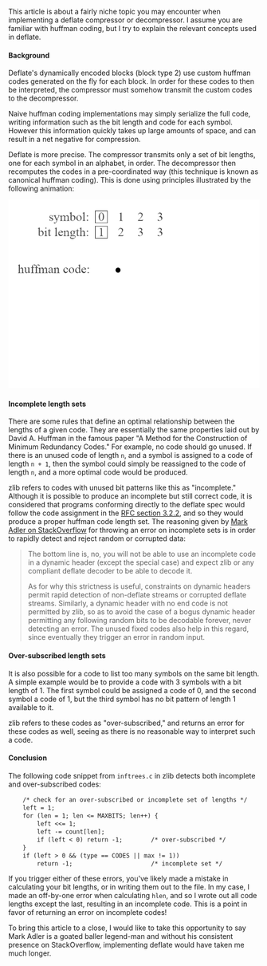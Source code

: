 This article is about a fairly niche topic you may encounter when implementing a deflate compressor or decompressor. I assume you are familiar with huffman coding, but I try to explain the relevant concepts used in deflate.

#### Background

Deflate's dynamically encoded blocks (block type 2) use custom huffman codes generated on the fly for each block. In order for these codes to then be interpreted, the compressor must somehow transmit the custom codes to the decompressor.

Naive huffman coding implementations may simply serialize the full code, writing information such as the bit length and code for each symbol. However this information quickly takes up large amounts of space, and can result in a net negative for compression.

Deflate is more precise. The compressor transmits only a set of bit lengths, one for each symbol in an alphabet, in order. The decompressor then recomputes the codes in a pre-coordinated way (this technique is known as canonical huffman coding). This is done using principles illustrated by the following animation:

![Converting bit lengths to codes](/res/length_to_code.gif)

#### Incomplete length sets

There are some rules that define an optimal relationship between the lengths of a given code. They are essentially the same properties laid out by David A. Huffman in the famous paper "A Method for the Construction of Minimum Redundancy Codes." For example, no code should go unused. If there is an unused code of length `n`, and a symbol is assigned to a code of length `n + 1`, then the symbol could simply be reassigned to the code of length `n`, and a more optimal code would be produced.

zlib refers to codes with unused bit patterns like this as "incomplete." Although it is possible to produce an incomplete but still correct code, it is considered that programs conforming directly to the deflate spec would follow the code assignment in the [RFC section 3.2.2](https://tools.ietf.org/html/rfc1951#page-7), and so they would produce a proper huffman code length set. The reasoning given by [Mark Adler on StackOverflow](https://stackoverflow.com/a/36027724) for throwing an error on incomplete sets is in order to rapidly detect and reject random or corrupted data:

> The bottom line is, no, you will not be able to use an incomplete code in a dynamic header (except the special case) and expect zlib or any compliant deflate decoder to be able to decode it.
>
> As for why this strictness is useful, constraints on dynamic headers permit rapid detection of non-deflate streams or corrupted deflate streams. Similarly, a dynamic header with no end code is not permitted by zlib, so as to avoid the case of a bogus dynamic header permitting any following random bits to be decodable forever, never detecting an error. The unused fixed codes also help in this regard, since eventually they trigger an error in random input.

#### Over-subscribed length sets

It is also possible for a code to list too many symbols on the same bit length. A simple example would be to provide a code with 3 symbols with a bit length of 1. The first symbol could be assigned a code of 0, and the second symbol a code of 1, but the third symbol has no bit pattern of length 1 available to it.
 
 zlib refers to these codes as "over-subscribed," and returns an error for these codes as well, seeing as there is no reasonable way to interpret such a code.

 #### Conclusion

 The following code snippet from `inftrees.c` in zlib detects both incomplete and over-subscribed codes:

<pre><code class="language-c" data-ln-start-from="130">    /* check for an over-subscribed or incomplete set of lengths */
    left = 1;
    for (len = 1; len <= MAXBITS; len++) {
        left <<= 1;
        left -= count[len];
        if (left < 0) return -1;        /* over-subscribed */
    }
    if (left > 0 && (type == CODES || max != 1))
        return -1;                      /* incomplete set */
</code></pre>

If you trigger either of these errors, you've likely made a mistake in calculating your bit lengths, or in writing them out to the file. In my case, I made an off-by-one error when calculating `hlen`, and so I wrote out all code lengths except the last, resulting in an incomplete code. This is a point in favor of returning an error on incomplete codes!

To bring this article to a close, I would like to take this opportunity to say Mark Adler is a goated baller legend-man and without his consistent presence on StackOverflow, implementing deflate would have taken me much longer.

